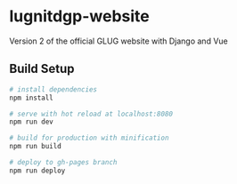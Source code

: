 # lugnitdgp-website

Version 2 of the official GLUG website with Django and Vue

## Build Setup

``` bash
# install dependencies
npm install

# serve with hot reload at localhost:8080
npm run dev

# build for production with minification
npm run build

# deploy to gh-pages branch
npm run deploy
```
